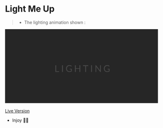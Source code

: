 # Light Me Up

>- The lighting animation shown :

![example](img/mockup.gif)

[Live Version](https://belal-aljumaa.github.io/animation-text-lighting/)

- Injoy 🐱‍🚀
